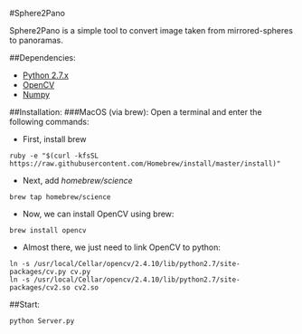 #Sphere2Pano

Sphere2Pano is a simple tool to convert image taken from mirrored-spheres to panoramas.

##Dependencies:
* [Python 2.7.x](https://www.python.org/downloads/)
* [OpenCV](http://opencv.org/downloads.html)
* [Numpy](http://www.numpy.org/)

##Installation:
###MacOS (via brew):
Open a terminal and enter the following commands:
* First, install brew
```
ruby -e "$(curl -kfsSL https://raw.githubusercontent.com/Homebrew/install/master/install)"
```
* Next, add _homebrew/science_
```
brew tap homebrew/science
```
* Now, we can install OpenCV using brew:
```
brew install opencv
```
* Almost there, we just need to link OpenCV to python:
```
ln -s /usr/local/Cellar/opencv/2.4.10/lib/python2.7/site-packages/cv.py cv.py
ln -s /usr/local/Cellar/opencv/2.4.10/lib/python2.7/site-packages/cv2.so cv2.so
```

##Start:
```
python Server.py
``` 
